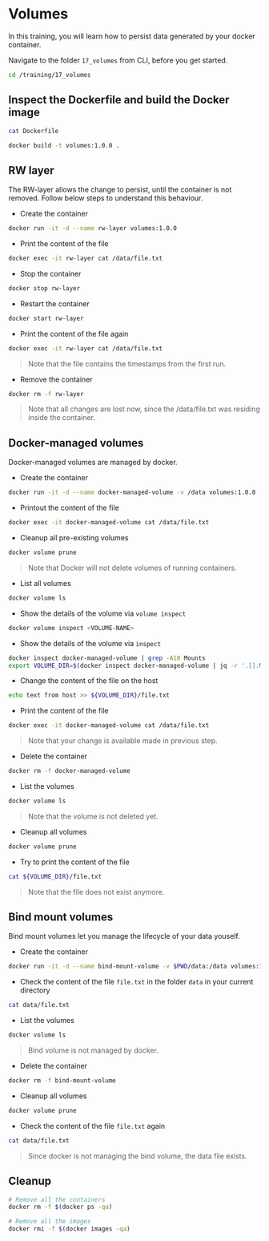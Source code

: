 # Volumes

In this training, you will learn how to persist data generated by your docker container.

Navigate to the folder `17_volumes` from CLI, before you get started.

```bash
cd /training/17_volumes
```

## Inspect the Dockerfile and build the Docker image

```bash
cat Dockerfile
```

```bash
docker build -t volumes:1.0.0 .
```

## RW layer

The RW-layer allows the change to persist, until the container is not removed.
Follow below steps to understand this behaviour.

- Create the container

```bash
docker run -it -d --name rw-layer volumes:1.0.0
```

- Print the content of the file

```bash
docker exec -it rw-layer cat /data/file.txt
```

- Stop the container

```bash
docker stop rw-layer
```

- Restart the container

```bash
docker start rw-layer
```

- Print the content of the file again

```bash
docker exec -it rw-layer cat /data/file.txt
```

> Note that the file contains the timestamps from the first run.

- Remove the container

```bash
docker rm -f rw-layer
```

> Note that all changes are lost now, since the /data/file.txt was residing inside the container.

## Docker-managed volumes

Docker-managed volumes are managed by docker.

- Create the container

```bash
docker run -it -d --name docker-managed-volume -v /data volumes:1.0.0
```

- Printout the content of the file

```bash
docker exec -it docker-managed-volume cat /data/file.txt
```

- Cleanup all pre-existing volumes

```bash
docker volume prune
```

> Note that Docker will not delete volumes of running containers.

- List all volumes

```bash
docker volume ls
```

- Show the details of the volume via `volume inspect`

```bash
docker volume inspect <VOLUME-NAME>
```

- Show the details of the volume via `inspect`

```bash
docker inspect docker-managed-volume | grep -A10 Mounts
export VOLUME_DIR=$(docker inspect docker-managed-volume | jq -r '.[].Mounts[].Source')
```

- Change the content of the file on the host

```bash
echo text from host >> ${VOLUME_DIR}/file.txt
```

- Print the content of the file

```bash
docker exec -it docker-managed-volume cat /data/file.txt
```

> Note that your change is available made in previous step.

- Delete the container

```bash
docker rm -f docker-managed-volume
```

- List the volumes

```bash
docker volume ls
```

> Note that the volume is not deleted yet.

- Cleanup all volumes

```bash
docker volume prune
```

- Try to print the content of the file

```bash
cat ${VOLUME_DIR}/file.txt
```

> Note that the file does not exist anymore.

## Bind mount volumes

Bind mount volumes let you manage the lifecycle of your data youself.

- Create the container

```bash
docker run -it -d --name bind-mount-volume -v $PWD/data:/data volumes:1.0.0
```

- Check the content of the file `file.txt` in the folder `data` in your current directory

```bash
cat data/file.txt
```

- List the volumes

```bash
docker volume ls
```

> Bind volume is not managed by docker.

- Delete the container

```bash
docker rm -f bind-mount-volume
```

- Cleanup all volumes

```bash
docker volume prune
```

- Check the content of the file `file.txt` again

```bash
cat data/file.txt
```

> Since docker is not managing the bind volume, the data file exists.

## Cleanup

```bash
# Remove all the containers
docker rm -f $(docker ps -qa)

# Remove all the images
docker rmi -f $(docker images -qa)
```
